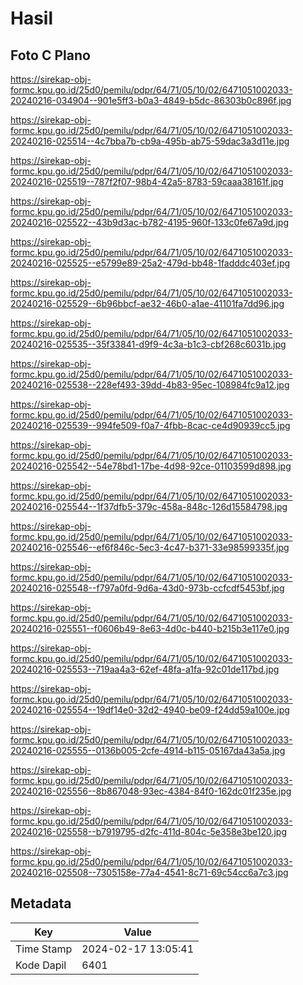 # Hasil

## Foto C Plano

https://sirekap-obj-formc.kpu.go.id/25d0/pemilu/pdpr/64/71/05/10/02/6471051002033-20240216-034904--901e5ff3-b0a3-4849-b5dc-86303b0c896f.jpg

https://sirekap-obj-formc.kpu.go.id/25d0/pemilu/pdpr/64/71/05/10/02/6471051002033-20240216-025514--4c7bba7b-cb9a-495b-ab75-59dac3a3d11e.jpg

https://sirekap-obj-formc.kpu.go.id/25d0/pemilu/pdpr/64/71/05/10/02/6471051002033-20240216-025519--787f2f07-98b4-42a5-8783-59caaa38161f.jpg

https://sirekap-obj-formc.kpu.go.id/25d0/pemilu/pdpr/64/71/05/10/02/6471051002033-20240216-025522--43b9d3ac-b782-4195-960f-133c0fe67a9d.jpg

https://sirekap-obj-formc.kpu.go.id/25d0/pemilu/pdpr/64/71/05/10/02/6471051002033-20240216-025525--e5799e89-25a2-479d-bb48-1fadddc403ef.jpg

https://sirekap-obj-formc.kpu.go.id/25d0/pemilu/pdpr/64/71/05/10/02/6471051002033-20240216-025529--6b96bbcf-ae32-46b0-a1ae-41101fa7dd96.jpg

https://sirekap-obj-formc.kpu.go.id/25d0/pemilu/pdpr/64/71/05/10/02/6471051002033-20240216-025535--35f33841-d9f9-4c3a-b1c3-cbf268c6031b.jpg

https://sirekap-obj-formc.kpu.go.id/25d0/pemilu/pdpr/64/71/05/10/02/6471051002033-20240216-025538--228ef493-39dd-4b83-95ec-108984fc9a12.jpg

https://sirekap-obj-formc.kpu.go.id/25d0/pemilu/pdpr/64/71/05/10/02/6471051002033-20240216-025539--994fe509-f0a7-4fbb-8cac-ce4d90939cc5.jpg

https://sirekap-obj-formc.kpu.go.id/25d0/pemilu/pdpr/64/71/05/10/02/6471051002033-20240216-025542--54e78bd1-17be-4d98-92ce-01103599d898.jpg

https://sirekap-obj-formc.kpu.go.id/25d0/pemilu/pdpr/64/71/05/10/02/6471051002033-20240216-025544--1f37dfb5-379c-458a-848c-126d15584798.jpg

https://sirekap-obj-formc.kpu.go.id/25d0/pemilu/pdpr/64/71/05/10/02/6471051002033-20240216-025546--ef6f846c-5ec3-4c47-b371-33e98599335f.jpg

https://sirekap-obj-formc.kpu.go.id/25d0/pemilu/pdpr/64/71/05/10/02/6471051002033-20240216-025548--f797a0fd-9d6a-43d0-973b-ccfcdf5453bf.jpg

https://sirekap-obj-formc.kpu.go.id/25d0/pemilu/pdpr/64/71/05/10/02/6471051002033-20240216-025551--f0606b49-8e63-4d0c-b440-b215b3e117e0.jpg

https://sirekap-obj-formc.kpu.go.id/25d0/pemilu/pdpr/64/71/05/10/02/6471051002033-20240216-025553--719aa4a3-62ef-48fa-a1fa-92c01de117bd.jpg

https://sirekap-obj-formc.kpu.go.id/25d0/pemilu/pdpr/64/71/05/10/02/6471051002033-20240216-025554--19df14e0-32d2-4940-be09-f24dd59a100e.jpg

https://sirekap-obj-formc.kpu.go.id/25d0/pemilu/pdpr/64/71/05/10/02/6471051002033-20240216-025555--0136b005-2cfe-4914-b115-05167da43a5a.jpg

https://sirekap-obj-formc.kpu.go.id/25d0/pemilu/pdpr/64/71/05/10/02/6471051002033-20240216-025556--8b867048-93ec-4384-84f0-162dc01f235e.jpg

https://sirekap-obj-formc.kpu.go.id/25d0/pemilu/pdpr/64/71/05/10/02/6471051002033-20240216-025558--b7919795-d2fc-411d-804c-5e358e3be120.jpg

https://sirekap-obj-formc.kpu.go.id/25d0/pemilu/pdpr/64/71/05/10/02/6471051002033-20240216-025508--7305158e-77a4-4541-8c71-69c54cc6a7c3.jpg


## Metadata

| Key        | Value               |
| ---------- | ------------------- |
| Time Stamp | 2024-02-17 13:05:41 |
| Kode Dapil | 6401                |



